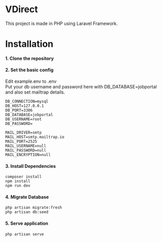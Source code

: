 # VDirect
 This project is made in PHP using Laravel Framework.

# Installation

#### 1. Clone the repository 

#### 2. Set the basic config
Edit example.env to .env <br />
Put your db username and password here with DB_DATABASE=jobportal and also set mailtrap details. <br />

    DB_CONNECTION=mysql
    DB_HOST=127.0.0.1
    DB_PORT=3306
    DB_DATABASE=jobportal
    DB_USERNAME=root
    DB_PASSWORD=

    MAIL_DRIVER=smtp
    MAIL_HOST=smtp.mailtrap.io
    MAIL_PORT=2525
    MAIL_USERNAME=null
    MAIL_PASSWORD=null
    MAIL_ENCRYPTION=null

#### 3. Install Dependencies
    composer install
    npm install
    npm run dev                

#### 4. Migrate Database
    php artisan migrate:fresh
    php artisan db:seed

#### 5. Serve application
    php artisan serve
